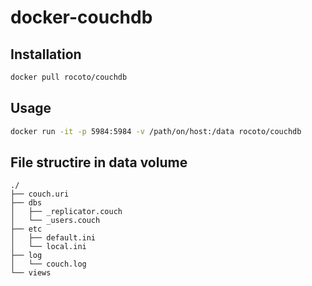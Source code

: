 # docker-couchdb

## Installation

```sh
docker pull rocoto/couchdb
```

## Usage

```sh
docker run -it -p 5984:5984 -v /path/on/host:/data rocoto/couchdb
```

## File structire in data volume

```
./
├── couch.uri
├── dbs
│   ├── _replicator.couch
│   └── _users.couch
├── etc
│   ├── default.ini
│   └── local.ini
├── log
│   └── couch.log
└── views
```
